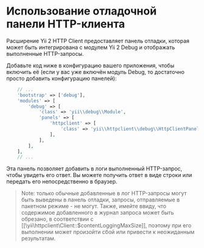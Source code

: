 Использование отладочной панели HTTP-клиента
================================

Расширение Yii 2 HTTP Client предоставляет панель отладки, которая может быть интегрирована с модулем Yii 2 Debug
и отображать выполненные HTTP-запросы.

Добавьте код ниже в конфигурацию вашего приложения, чтобы включить её (если у вас уже включён модуль Debug, 
то достаточно просто добавить конфигурацию панелей):

```php
    // ...
    'bootstrap' => ['debug'],
    'modules' => [
        'debug' => [
            'class' => 'yii\\debug\\Module',
            'panels' => [
                'httpclient' => [
                    'class' => 'yii\\httpclient\\debug\\HttpClientPanel',
                ],
            ],
        ],
    ],
    // ...
```

Эта панель позволяет добавить в логи выполненный HTTP-запрос, чтобы увидеть его ответ. Вы можете получить ответ 
в виде строки или передать его непосредственно в браузер.

> Note: только обычные добавленные в лог HTTP-запросы могут быть выведены в панель отладки, запросы, отправляемые в пакетном режиме - не могут.
  Также, имейте ввиду, что содержимое добавленного в журнал запроса может быть обрезано, в соответствии с [[\yii\httpclient\Client::$contentLoggingMaxSize]],
  поэтому при его выполнении может произойти сбой или привести к неожиданным результатам.
